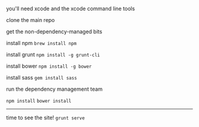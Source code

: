 you'll need xcode and the xcode command line tools

clone the main repo

get the non-dependency-managed bits

install npm `brew install npm`

install grunt `npm install -g grunt-cli`

install bower `npm install -g bower`

install sass `gem install sass`

run the dependency management team

`npm install`
`bower install`

---
time to see the site!
`grunt serve`
